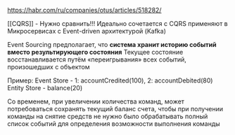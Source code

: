 https://habr.com/ru/companies/otus/articles/518282/

[[CQRS]] - Нужно сравнить!!!
Идеально сочетается с CQRS
применяют в Микросервисах с Event-driven архитектурой (Kafka)

Event Sourcing предполагает, что **система хранит историю событий вместо результирующего состояния**
Текущее состояние восстанавливается путём «переигрывания» всех событий, произошедших с объектом

Пример:
Event Store - 1: accountCredited(100), 2: accountDebited(80)
Entity Store - balance(20)


Со временем, при увеличении количества команд, может потребоваться сохранять текущий баланс счета, чтобы при получении команды на снятие средств не нужно было обрабатывать полный список событий для определения возможности выполнения команды